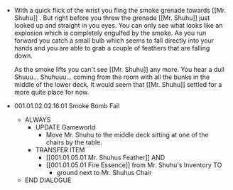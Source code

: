 - With a quick flick of the wrist you fling the smoke grenade towards [[Mr. Shuhu]] . But right before you threw the grenade [[Mr. Shuhu]] just looked up and straight in you eyes. You can only see what looks like an explosion which is completely engulfed by the smoke. As you run forward you catch a small bulb which seems to fall directly into your hands and you are able to grab a couple of feathers that are falling down. 
  
  As the smoke lifts you can't see [[Mr. Shuhu]] any more. You hear a dull Shuuu… Shuhuuu… coming from the room with all the bunks in the middle of the lower deck. It would seem that [[Mr. Shuhu]] settled for a more quite place for now.
- 001.01.02.02.16.01 Smoke Bomb Fail
	- ALWAYS
		- UPDATE Gameworld
			- Move Mr. Shuhu to the middle deck sitting at one of the chairs by the table.
		- TRANSFER ITEM
			- [[001.01.05.01 Mr. Shuhus Feather]] AND
			- [[001.01.05.01 Fire Essence]] from Mr. Shuhu's Inventory TO
				- ground next to Mr. Shuhus Chair
	- END DIALOGUE